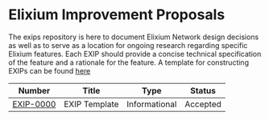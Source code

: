 # Elixium Improvement Proposals
The exips repository is here to document Elixium Network design decisions as well as to serve as a location for ongoing research regarding specific Elixium features. Each EXIP should provide a concise technical specification of the feature and a rationale for the feature. A template for constructing EXIPs can be found [here](https://github.com/ElixiumNetwork/exips/blob/master/EXIP-0000.md)

| Number | Title | Type | Status |
|:------:|:-----:|:----:|:------:|
|[EXIP-0000](https://github.com/ElixiumNetwork/exips/blob/master/EXIP-0000.md)| EXIP Template | Informational | Accepted |
